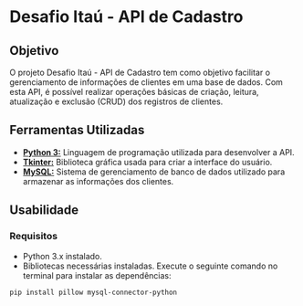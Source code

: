 # Desafio Itaú - API de Cadastro

## Objetivo

O projeto Desafio Itaú - API de Cadastro tem como objetivo facilitar o gerenciamento de informações de clientes em uma base de dados. Com esta API, é possível realizar operações básicas de criação, leitura, atualização e exclusão (CRUD) dos registros de clientes.

## Ferramentas Utilizadas

- **[Python 3:](https://docs.python.org/pt-br/3/tutorial/)** Linguagem de programação utilizada para desenvolver a API.
- **[Tkinter:](https://docs.python.org/pt-br/3/library/tk.html)** Biblioteca gráfica usada para criar a interface do usuário.
- **[MySQL:](https://dev.mysql.com/doc/)** Sistema de gerenciamento de banco de dados utilizado para armazenar as informações dos clientes.

## Usabilidade

### Requisitos

- Python 3.x instalado.
- Bibliotecas necessárias instaladas. Execute o seguinte comando no terminal para instalar as dependências:

```bash
pip install pillow mysql-connector-python
